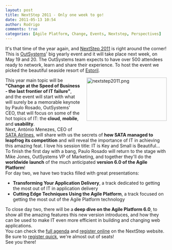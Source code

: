 ```yaml
---
layout: post
title: NextStep 2011 - Only one week to go!
date: 2011-05-13 10:54
author: Rodrigo
comments: true
categories: [Agile Platform, Change, Events, Nextstep, Perspectives]
---
```

It's that time of the year again, and <a href="http://www.outsystems.com/nextstep/">NextStep 2011</a> is right around the corner! This is <a href="http://www.outsystems.com/">OutSystems</a>' big yearly event and it will take place next week, on May 19 and 20. The OutSystems team expects to have over 500 attendees ready to network, learn and share their experience. To host the event we picked the beautiful seaside resort of <a href="http://www.outsystems.com/nextstep/VenueInformation.aspx">Estoril</a>.<!--more-->

<img class="mt-image-right" style="float: right; margin: 0 0 20px 20px;" alt="nextstep2011.png" src="https://www.outsystems.com/blog/wp-content/uploads/2011/05/nextstep20112.png" width="250" height="135" />
<div>This year main topic will be <b>"Change at the Speed of Business - the last frontier of IT failure"</b>, and the event will start with what will surely be a memorable keynote by Paulo Rosado, OutSystems' CEO, that will focus on some of the hot topics of IT: the <b>cloud</b>, <b>mobile</b>, and <b>usability</b>.</div>
<div></div>
<div>Next, António Menezes, CEO of <a href="http://www.sata.pt/">SATA Airlines</a>, will share with us the secrets of <b>how SATA managed to leapfrog its competition</b> and will reveal the importance of IT in achieving this amazing feat. I love his session title: IT is Key and Small is Beautiful...</div>
<div></div>
<div>To finish the first day with a bang, Paulo Rosado will return to the stage with Mike Jones, OutSystems VP of Marketing, and together they'll do the <b>worldwide launch</b> of the much anticipated <b>version 6.0 of the Agile Platform</b>!</div>
<div></div>
<div>For day two, we have two tracks filled with great presentations:</div>
<div>
<ul>
	<li><b>Transforming Your Application Delivery</b>, a track dedicated to getting the most out of IT in application delivery</li>
	<li><b>Cutting Edge Techniques Using the Agile Platform</b>, a track focused on getting the most out of the Agile Platform technology</li>
</ul>
<div>To close day two, there will be a<b> deep dive on the Agile Platform 6.0</b>, to show all the amazing features this new version introduces, and how they can be used to make IT even more efficient in building and changing web applications.</div>
</div>
<div></div>
<div>You can check the <a href="http://www.outsystems.com/nextstep/Agenda.aspx">full agenda</a> and <a href="http://www.outsystems.com/nextstep/Register2.aspx">register online</a> on the NextStep website. Be sure to <a href="http://www.outsystems.com/nextstep/Register2.aspx">register quick</a>, we're almost out of seats!</div>
<div></div>
<div>See you there!</div>
&nbsp;

